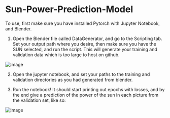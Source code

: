 # Sun-Power-Prediction-Model

To use, first make sure you have installed Pytorch with Jupyter Notebook, and Blender.

1. Open the Blender file called DataGenerator, and go to the Scripting tab. Set your output path where you desire, then make sure you have the SUN selected, and run the script. This will generate your training and validation data which is too large to host on github.

![image](https://user-images.githubusercontent.com/76419762/219966813-51b6b96d-35e8-4341-8b98-37c25d20371d.png)

2. Open the jupyter notebook, and set your paths to the training and validation directories as you had generated from blender.

3. Run the notebook! It should start printing out epochs with losses, and by the end give a prediction of the power of the sun in each picture from the validation set, like so:

![image](https://user-images.githubusercontent.com/76419762/219967048-15f18fb2-a623-473f-b215-c218c2c7c3c3.png)
